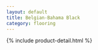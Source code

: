 ```yaml
---
layout: default
title: Belgian-Bahama Black
category: flooring
---
```

{% include product-detail.html %}

